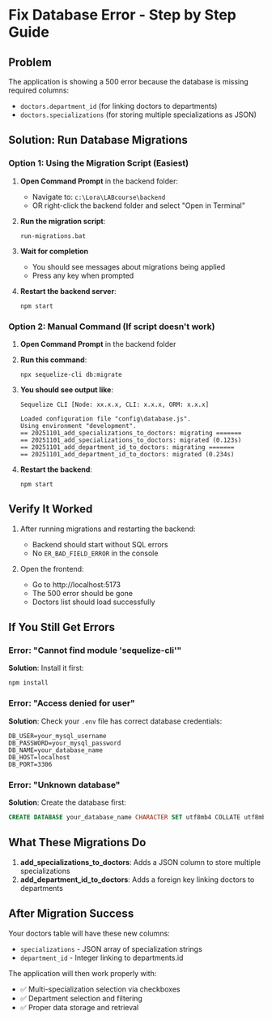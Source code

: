 # Fix Database Error - Step by Step Guide

## Problem
The application is showing a 500 error because the database is missing required columns:
- `doctors.department_id` (for linking doctors to departments)
- `doctors.specializations` (for storing multiple specializations as JSON)

## Solution: Run Database Migrations

### Option 1: Using the Migration Script (Easiest)

1. **Open Command Prompt** in the backend folder:
   - Navigate to: `c:\Lora\LABcourse\backend`
   - OR right-click the backend folder and select "Open in Terminal"

2. **Run the migration script**:
   ```batch
   run-migrations.bat
   ```

3. **Wait for completion**
   - You should see messages about migrations being applied
   - Press any key when prompted

4. **Restart the backend server**:
   ```batch
   npm start
   ```

### Option 2: Manual Command (If script doesn't work)

1. **Open Command Prompt** in the backend folder

2. **Run this command**:
   ```batch
   npx sequelize-cli db:migrate
   ```

3. **You should see output like**:
   ```
   Sequelize CLI [Node: xx.x.x, CLI: x.x.x, ORM: x.x.x]

   Loaded configuration file "config\database.js".
   Using environment "development".
   == 20251101_add_specializations_to_doctors: migrating =======
   == 20251101_add_specializations_to_doctors: migrated (0.123s)
   == 20251101_add_department_id_to_doctors: migrating =======
   == 20251101_add_department_id_to_doctors: migrated (0.234s)
   ```

4. **Restart the backend**:
   ```batch
   npm start
   ```

## Verify It Worked

1. After running migrations and restarting the backend:
   - Backend should start without SQL errors
   - No `ER_BAD_FIELD_ERROR` in the console

2. Open the frontend:
   - Go to http://localhost:5173
   - The 500 error should be gone
   - Doctors list should load successfully

## If You Still Get Errors

### Error: "Cannot find module 'sequelize-cli'"
**Solution**: Install it first:
```batch
npm install
```

### Error: "Access denied for user"
**Solution**: Check your `.env` file has correct database credentials:
```
DB_USER=your_mysql_username
DB_PASSWORD=your_mysql_password
DB_NAME=your_database_name
DB_HOST=localhost
DB_PORT=3306
```

### Error: "Unknown database"
**Solution**: Create the database first:
```sql
CREATE DATABASE your_database_name CHARACTER SET utf8mb4 COLLATE utf8mb4_unicode_ci;
```

## What These Migrations Do

1. **add_specializations_to_doctors**: Adds a JSON column to store multiple specializations
2. **add_department_id_to_doctors**: Adds a foreign key linking doctors to departments

## After Migration Success

Your doctors table will have these new columns:
- `specializations` - JSON array of specialization strings
- `department_id` - Integer linking to departments.id

The application will then work properly with:
- ✅ Multi-specialization selection via checkboxes
- ✅ Department selection and filtering
- ✅ Proper data storage and retrieval
